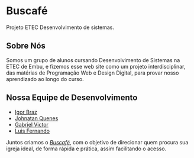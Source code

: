 # Buscafé 
Projeto ETEC Desenvolvimento de sistemas. 

## Sobre Nós
Somos um grupo de alunos cursando Desenvolvimento de Sistemas na ETEC de Embu, e fizemos esse web site como um projeto interdisciplinar, das matérias de Programação Web e Design Digital, para provar nosso aprendizado ao longo do curso.
## Nossa Equipe de Desenvolvimento
* [Igor Braz](https://github.com/Igorcbraz)
* [Johnatan Quenes](https://github.com/Johnatan-boot)
* [Gabriel Victor](https://github.com/GabrielVitor1807)
* [Luis Fernando](https://github.com/LuisFernandoPBPereira)

Juntos criamos o [*Buscafé*](https://igorcbraz.github.io/Buscafe/HTML/), com o objetivo de direcionar quem procura sua igreja ideal, de forma rápida e prática, assim facilitando o acesso.
